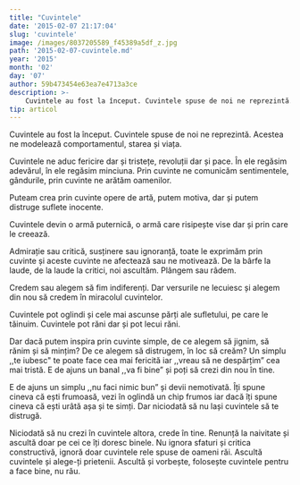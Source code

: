 ```yaml
---
title: "Cuvintele"
date: '2015-02-07 21:17:04'
slug: 'cuvintele'
image: /images/8037205589_f45389a5df_z.jpg
path: '2015-02-07-cuvintele.md'
year: '2015'
month: '02'
day: '07'
author: 59b473454e63ea7e4713a3ce
description: >-
    Cuvintele au fost la început. Cuvintele spuse de noi ne reprezintă. Acestea ne modelează comportamentul, starea și viața.Cuvintele ne aduc fericire dar și tristețe, revoluții dar și pace. În ele regă
tip: articol
---
```

<div class="kg-card-markdown"><p>Cuvintele au fost la început. Cuvintele spuse de noi ne reprezintă. Acestea ne modelează comportamentul, starea și viața.</p>
<p>Cuvintele ne aduc fericire dar și tristețe, revoluții dar și pace. În ele regăsim adevărul, în ele regăsim minciuna. Prin cuvinte ne comunicăm sentimentele, gândurile, prin cuvinte ne arătăm oamenilor.</p>
<p>Puteam crea prin cuvinte opere de artă, putem motiva, dar și putem distruge suflete inocente.</p>
<p>Cuvintele devin o armă puternică, o armă care risipește vise dar și prin care le creează.</p>
<p>Admirație sau critică, susținere sau ignoranță, toate le exprimăm prin cuvinte și aceste cuvinte ne afectează sau ne motivează. De la bârfe la laude, de la laude la critici, noi ascultăm. Plângem sau râdem.</p>
<p>Credem sau alegem să fim indiferenți. Dar versurile ne lecuiesc și alegem din nou să credem în miracolul cuvintelor.</p>
<p>Cuvintele pot oglindi și cele mai ascunse părți ale sufletului, pe care le tăinuim. Cuvintele pot răni dar și pot lecui răni. </p>
<p>Dar dacă putem inspira prin cuvinte simple, de ce alegem să jignim, să rănim și să mințim? De ce alegem să distrugem, în loc să creăm? Un simplu ,,te iubesc" te poate face cea mai fericită iar ,,vreau să ne despărțim” cea mai tristă. E de ajuns un banal ,,va fi bine” și poți să crezi din nou în tine.</p>
<p>E de ajuns un simplu ,,nu faci nimic bun” și devii  nemotivată. Îți spune cineva că ești frumoasă, vezi în oglindă un chip frumos iar dacă îți spune cineva că ești urâtă așa și te simți. Dar niciodată să nu lași cuvintele să te distrugă.</p>
<p>Niciodată să nu crezi în cuvintele altora, crede în tine. Renunță la naivitate și ascultă doar pe cei ce îți doresc binele. Nu ignora sfaturi și critica constructivă, ignoră doar cuvintele rele spuse de oameni răi. Ascultă cuvintele și alege-ți prietenii. Ascultă și vorbește, folosește cuvintele pentru a face bine, nu rău. </p>
</div>
    